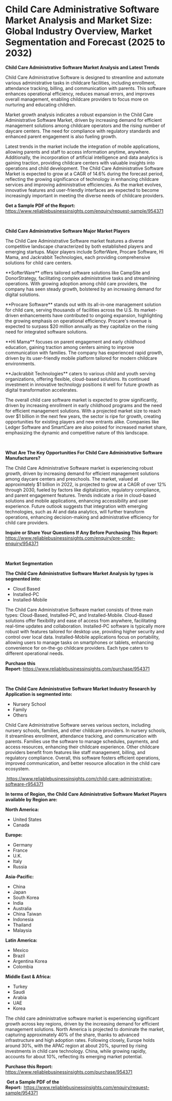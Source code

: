 <p><h1>Child Care Administrative Software Market Analysis and Market Size: Global Industry Overview, Market Segmentation and Forecast (2025 to 2032)</h1></p><p><strong>Child Care Administrative Software Market Analysis and Latest Trends</strong></p>
<p><p>Child Care Administrative Software is designed to streamline and automate various administrative tasks in childcare facilities, including enrollment, attendance tracking, billing, and communication with parents. This software enhances operational efficiency, reduces manual errors, and improves overall management, enabling childcare providers to focus more on nurturing and educating children.</p><p>Market growth analysis indicates a robust expansion in the Child Care Administrative Software Market, driven by increasing demand for efficient management solutions among childcare operators and the rising number of daycare centers. The need for compliance with regulatory standards and enhanced parent engagement is also fueling growth. </p><p>Latest trends in the market include the integration of mobile applications, allowing parents and staff to access information anytime, anywhere. Additionally, the incorporation of artificial intelligence and data analytics is gaining traction, providing childcare centers with valuable insights into operations and child development. The Child Care Administrative Software Market is expected to grow at a CAGR of 14.6% during the forecast period, reflecting the growing significance of technology in enhancing childcare services and improving administrative efficiencies. As the market evolves, innovative features and user-friendly interfaces are expected to become increasingly important in meeting the diverse needs of childcare providers.</p></p>
<p><strong>Get a Sample PDF of the Report:&nbsp;</strong> <a href="https://www.reliablebusinessinsights.com/enquiry/request-sample/954371?utm_campaign=1119&utm_medium=2&utm_source=Github&utm_content=ia&utm_term=18042025&utm_id=child-care-administrative-software">https://www.reliablebusinessinsights.com/enquiry/request-sample/954371</a></p>
<p>&nbsp;</p>
<p><strong>Child Care Administrative Software Major Market Players</strong></p>
<p><p>The Child Care Administrative Software market features a diverse competitive landscape characterized by both established players and emerging startups. Major players include SofterWare, Procare Software, Hi Mama, and Jackrabbit Technologies, each providing comprehensive solutions for child care centers.</p><p>**SofterWare** offers tailored software solutions like CampSite and DonorStrategy, facilitating complex administrative tasks and streamlining operations. With growing adoption among child care providers, the company has seen steady growth, bolstered by an increasing demand for digital solutions.</p><p>**Procare Software** stands out with its all-in-one management solution for child care, serving thousands of facilities across the U.S. Its market-driven enhancements have contributed to ongoing expansion, highlighting the growing emphasis on operational efficiency. Procare's revenue is expected to surpass $20 million annually as they capitalize on the rising need for integrated software solutions.</p><p>**Hi Mama** focuses on parent engagement and early childhood education, gaining traction among centers aiming to improve communication with families. The company has experienced rapid growth, driven by its user-friendly mobile platform tailored for modern childcare environments.</p><p>**Jackrabbit Technologies** caters to various child and youth serving organizations, offering flexible, cloud-based solutions. Its continued investment in innovative technology positions it well for future growth as digital transformation accelerates.</p><p>The overall child care software market is expected to grow significantly, driven by increasing enrollment in early childhood programs and the need for efficient management solutions. With a projected market size to reach over $1 billion in the next few years, the sector is ripe for growth, creating opportunities for existing players and new entrants alike. Companies like Ledger Software and SmartCare are also poised for increased market share, emphasizing the dynamic and competitive nature of this landscape.</p></p>
<p>&nbsp;</p>
<p><strong>What Are The Key Opportunities For Child Care Administrative Software Manufacturers?</strong></p>
<p><p>The Child Care Administrative Software market is experiencing robust growth, driven by increasing demand for efficient management solutions among daycare centers and preschools. The market, valued at approximately $1 billion in 2022, is projected to grow at a CAGR of over 12% through 2030, fueled by factors like digitalization, regulatory compliance, and parent engagement features. Trends indicate a rise in cloud-based solutions and mobile applications, enhancing accessibility and user experience. Future outlook suggests that integration with emerging technologies, such as AI and data analytics, will further transform operations, enhancing decision-making and administrative efficiency for child care providers.</p></p>
<p><strong>Inquire or Share Your Questions If Any Before Purchasing This Report:</strong> <a href="https://www.reliablebusinessinsights.com/enquiry/pre-order-enquiry/954371?utm_campaign=1119&utm_medium=2&utm_source=Github&utm_content=ia&utm_term=18042025&utm_id=child-care-administrative-software">https://www.reliablebusinessinsights.com/enquiry/pre-order-enquiry/954371</a></p>
<p>&nbsp;</p>
<p><strong>Market Segmentation</strong></p>
<p><strong>The Child Care Administrative Software Market Analysis by types is segmented into:</strong></p>
<p><ul><li>Cloud Based</li><li>Installed-PC</li><li>Installed-Mobile</li></ul></p>
<p><p>The Child Care Administrative Software market consists of three main types: Cloud-Based, Installed-PC, and Installed-Mobile. Cloud-Based solutions offer flexibility and ease of access from anywhere, facilitating real-time updates and collaboration. Installed-PC software is typically more robust with features tailored for desktop use, providing higher security and control over local data. Installed-Mobile applications focus on portability, allowing users to manage tasks on smartphones or tablets, enhancing convenience for on-the-go childcare providers. Each type caters to different operational needs.</p></p>
<p><strong>Purchase this Report:&nbsp;</strong><a href="https://www.reliablebusinessinsights.com/purchase/954371?utm_campaign=1119&utm_medium=2&utm_source=Github&utm_content=ia&utm_term=18042025&utm_id=child-care-administrative-software">https://www.reliablebusinessinsights.com/purchase/954371</a></p>
<p>&nbsp;</p>
<p><strong>The Child Care Administrative Software Market Industry Research by Application is segmented into:</strong></p>
<p><ul><li>Nursery School</li><li>Family</li><li>Others</li></ul></p>
<p><p>Child Care Administrative Software serves various sectors, including nursery schools, families, and other childcare providers. In nursery schools, it streamlines enrollment, attendance tracking, and communication with parents. Families use the software to manage schedules, payments, and access resources, enhancing their childcare experience. Other childcare providers benefit from features like staff management, billing, and regulatory compliance. Overall, this software fosters efficient operations, improved communication, and better resource allocation in the child care ecosystem.</p></p>
<p><a href="https://www.reliablebusinessinsights.com/child-care-administrative-software-r954371?utm_campaign=1119&utm_medium=2&utm_source=Github&utm_content=ia&utm_term=18042025&utm_id=child-care-administrative-software">&nbsp;https://www.reliablebusinessinsights.com/child-care-administrative-software-r954371</a></p>
<p><strong>In terms of Region, the Child Care Administrative Software Market Players available by Region are:</strong></p>
<p>
    <p> <strong> North America: </strong>
        <ul>
            <li>United States</li>
            <li>Canada</li>
        </ul>
        </p> 
    <p> <strong> Europe: </strong>
        <ul>
            <li>Germany</li>
            <li>France</li>
            <li>U.K.</li>
            <li>Italy</li>
            <li>Russia</li>
        </ul>
        </p> 
    <p> <strong> Asia-Pacific: </strong>
        <ul>
            <li>China</li>
            <li>Japan</li>
            <li>South Korea</li>
            <li>India</li>
            <li>Australia</li>
            <li>China Taiwan</li>
            <li>Indonesia</li>
            <li>Thailand</li>
            <li>Malaysia</li>
        </ul>
        </p> 
    <p> <strong> Latin America: </strong>
        <ul>
            <li>Mexico</li>
            <li>Brazil</li>
            <li>Argentina Korea</li>
            <li>Colombia</li>
        </ul>
        </p> 
    <p> <strong> Middle East & Africa: </strong>
        <ul>
            <li>Turkey</li>
            <li>Saudi</li>
            <li>Arabia</li>
            <li>UAE</li>
            <li>Korea</li>
        </ul>
    </p>
    </p>
<p><p>The child care administrative software market is experiencing significant growth across key regions, driven by the increasing demand for efficient management solutions. North America is projected to dominate the market, capturing approximately 40% of the share, thanks to advanced infrastructure and high adoption rates. Following closely, Europe holds around 30%, with the APAC region at about 20%, spurred by rising investments in child care technology. China, while growing rapidly, accounts for about 10%, reflecting its emerging market potential.</p></p>
<p><strong>Purchase this Report: </strong><a href="https://www.reliablebusinessinsights.com/purchase/954371?utm_campaign=1119&utm_medium=2&utm_source=Github&utm_content=ia&utm_term=18042025&utm_id=child-care-administrative-software">https://www.reliablebusinessinsights.com/purchase/954371</a></p>
<p>&nbsp;<strong>Get a Sample PDF of the Report:&nbsp;&nbsp;</strong><a href="https://www.reliablebusinessinsights.com/enquiry/request-sample/954371?utm_campaign=1119&utm_medium=2&utm_source=Github&utm_content=ia&utm_term=18042025&utm_id=child-care-administrative-software">https://www.reliablebusinessinsights.com/enquiry/request-sample/954371</a></p>
<p><strong></strong></p>
<p><p></p><p></p><p></p></p>